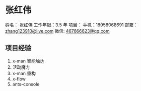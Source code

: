 # 张红伟

姓名： 张红伟
工作年限：3.5 年
项目：
手机：18958068691
邮箱：zhang123910@live.com
微信: 467666623@qq.com

## 项目经验

1. x-man 智能触达
2. 活动魔方
3. x-man 重构
4. x-flow
5. ants-console
